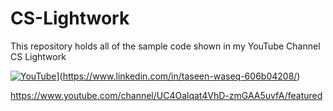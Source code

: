 # CS-Lightwork
This repository holds all of the sample code shown in my YouTube Channel CS Lightwork

[![YouTube]([https://img.icons8.com/nolan/64/linkedin-circled.png)](https://img.icons8.com/external-others-inmotus-design/344/external-YouTube-browser-others-inmotus-design-2.png)](https://www.linkedin.com/in/taseen-waseq-606b04208/)

https://www.youtube.com/channel/UC4Oalqat4VhD-zmGAA5uvfA/featured
